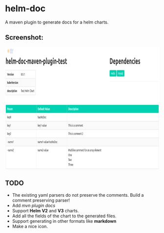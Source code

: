 # helm-doc
A maven plugin to generate docs for a helm charts. 

## Screenshot: 
<img src="https://github.com/aurabhi/helm-doc/blob/main/Screenshot.png" width="600" height="400" alt="Screenshot">


## TODO
* The existing yaml parsers do not preserve the comments. Build a comment preserving parser!
* Add *mvn plugin docs*
* Support **Helm** **V2** and **V3** charts.
* Add all the fields of the chart to the generated files.
* Support generating in other formats like **markdown**
* Make a nice icon. 
